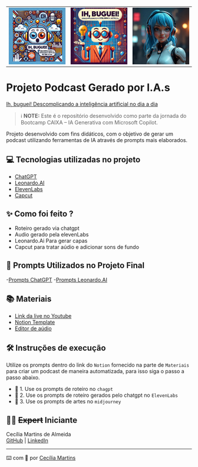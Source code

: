 <table>
  <tr>
    <td align="right">
      <img src="./assets/Image1.jpg" width="300"/>
    </td>
    <td align="center">
      <img src="./assets/Image2.jpg" width="300"/>
    </td>
    <td align="left">
      <img src="./assets/Image3.jpeg" width="300"/>
    </td>
  </tr>
</table>

# Projeto Podcast Gerado por I.A.s
[Ih, buguei! Descomplicando a inteligência artificial no dia a dia](https://github.com/Cecima1/DIO-Desafio-Podcast/blob/main/output/Podcast_AudioFinal.mp3)

 > ℹ️ **NOTE:** Este é o repositório desenvolvido como parte da jornada do Bootcamp CAIXA – IA Generativa com Microsoft Copilot.

Projeto desenvolvido com fins didáticos, com o objetivo de gerar um podcast utilizando ferramentas de IA através de prompts mais elaborados.

## 💻 Tecnologias utilizadas no projeto

- [ChatGPT](https://chat.openai.com/) 
- [Leonardo.AI](https://https//app.leonardo.ai/)
- [ElevenLabs](https://beta.elevenlabs.io/)
- [Capcut](https://www.capcut.com/pt-br/)

## ✨ Como foi feito ?

- Roteiro gerado via chatgpt
- Audio gerado pela elevenLabs
- Leonardo.Ai Para gerar capas
- Capcut para tratar aúdio e adicionar sons de fundo

## 🧠 Prompts Utilizados no Projeto Final

-[Prompts ChatGPT](https://github.com/Cecima1/DIO-Desafio-Podcast/blob/main/src/prompts/chatgpt.md)
-[Prompts Leonardo.AI](https://github.com/Cecima1/DIO-Desafio-Podcast/blob/main/src/prompts/leonardoai.md)

## 📚 Materiais

- [Link da live no Youtube](https://www.youtube.com)
- [Notion Template](https://helpful-jump-17b.notion.site/PAS-Podcast-AI-Studio-210489e15d7a4a73b743bb159e45d06f?pvs=4)
- [Editor de aúdio](https://www.capcut.com/editor?from_page=landing_page&__action_from=picture_V%C3%ADdeos%20profissionais%20em%20minutos,%20n%C3%A3o%20em%20horas.)

## 🛠️ Instruções de execução

Utilize os prompts dentro do link do `Notion` fornecido na parte de `Materiais` para criar um podcast de maneira automatizada, para isso siga o passo a passo abaixo.

- 🤖 1. Use os prompts de roteiro no `chagpt`
- 🤖 2. Use os prompts de roteiro gerados pelo chatgpt no  `ElevenLabs`
- 🤖 3. Use os prompts de artes no `midjourney`

## 👨‍💻 ~~Expert~~ Iniciante

<p>
    Cecília Martins de Almeida<br>
    <a href="https://github.com/Cecima1">GitHub</a> | 
    <a href="https://www.linkedin.com/in/cecilia-martins-de-almeida-905112345/">LinkedIn</a>
</p>

---

⌨️ com 💜 por [Cecília Martins](https://github.com/Cecima1)
